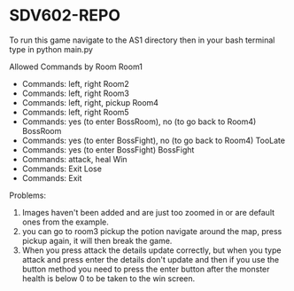 # SDV602-REPO

To run this game navigate to the AS1 directory then in your bash terminal type in python main.py


Allowed Commands by Room
Room1
- Commands: left, right
Room2
- Commands: left, right
Room3
- Commands: left, right, pickup
Room4
- Commands: left, right
Room5
- Commands: yes (to enter BossRoom), no (to go back to Room4)
BossRoom
- Commands: yes (to enter BossFight), no (to go back to Room4)
TooLate
- Commands: yes (to enter BossFight)
BossFight
- Commands: attack, heal
Win
- Commands: Exit
Lose
- Commands: Exit



Problems:
1. Images haven't been added and are just too zoomed in or are default ones from the example.
2. you can go to room3 pickup the potion navigate around the map, press pickup again, it will then break the game.
3. When you press attack the details update correctly, but when you type attack and press enter the details don't update and then if you use the button method you need to press the enter button after the monster health is below 0 to be taken to the win screen.